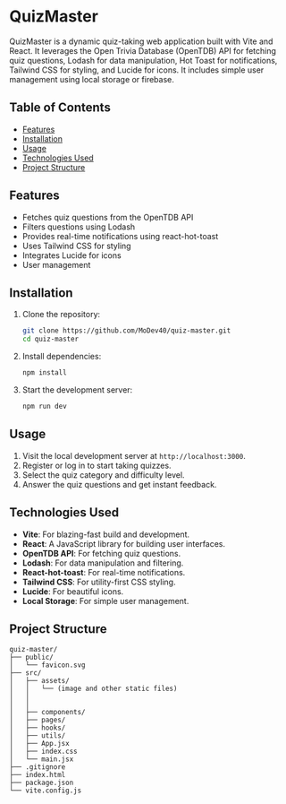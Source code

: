 # QuizMaster

QuizMaster is a dynamic quiz-taking web application built with Vite and React. It leverages the Open Trivia Database (OpenTDB) API for fetching quiz questions, Lodash for data manipulation, Hot Toast for notifications, Tailwind CSS for styling, and Lucide for icons. It includes simple user management using local storage or firebase.

## Table of Contents

- [Features](#features)
- [Installation](#installation)
- [Usage](#usage)
- [Technologies Used](#technologies-used)
- [Project Structure](#project-structure)

## Features

- Fetches quiz questions from the OpenTDB API
- Filters questions using Lodash
- Provides real-time notifications using react-hot-toast
- Uses Tailwind CSS for styling
- Integrates Lucide for icons
- User management 
## Installation

1. Clone the repository:
    ```sh
    git clone https://github.com/MoDev40/quiz-master.git
    cd quiz-master
    ```

2. Install dependencies:
    ```sh
    npm install
    ```

3. Start the development server:
    ```sh
    npm run dev
    ```

## Usage

1. Visit the local development server at `http://localhost:3000`.
2. Register or log in to start taking quizzes.
3. Select the quiz category and difficulty level.
4. Answer the quiz questions and get instant feedback.

## Technologies Used

- **Vite**: For blazing-fast build and development.
- **React**: A JavaScript library for building user interfaces.
- **OpenTDB API**: For fetching quiz questions.
- **Lodash**: For data manipulation and filtering.
- **React-hot-toast**: For real-time notifications.
- **Tailwind CSS**: For utility-first CSS styling.
- **Lucide**: For beautiful icons.
- **Local Storage**: For simple user management.

## Project Structure

```plaintext
quiz-master/
├── public/
│   └── favicon.svg
├── src/
│   ├── assets/
│   │   └── (image and other static files)
│   │   
│   │   
│   ├── components/
│   ├── pages/
│   ├── hooks/
│   ├── utils/
│   ├── App.jsx
│   ├── index.css
│   └── main.jsx
├── .gitignore
├── index.html
├── package.json
└── vite.config.js